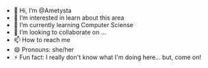 - 👋 Hi, I’m @Ametysta
- 👀 I’m interested in learn about this area
- 🌱 I’m currently learning Computer Sciense 
- 💞️ I’m looking to collaborate on ...
- 📫 How to reach me 
- 😄 Pronouns: she/her
- ⚡ Fun fact: I really don't know what I'm doing here... but, come on!

<!---
Ametysta/Ametysta is a ✨ special ✨ repository because its `README.md` (this file) appears on your GitHub profile.
You can click the Preview link to take a look at your changes.
--->
